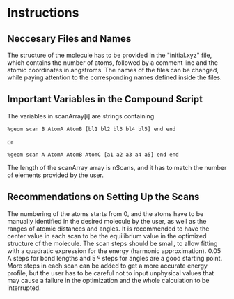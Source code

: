 # Instructions
## Neccesary Files and Names
The structure of the molecule has to be provided in the "initial.xyz" file, which contains the number of atoms, followed by a comment line and the atomic coordinates in angstroms. The names of the files can be changed, while paying attention to the corresponding names defined inside the files. 
## Important Variables in the Compound Script
The variables in scanArray[i] are strings containing
```
%geom scan B AtomA AtomB [bl1 bl2 bl3 bl4 bl5] end end
```
or
```
%geom scan A AtomA AtomB AtomC [a1 a2 a3 a4 a5] end end
```
The length of the scanArray array is nScans, and it has to match the number of elements provided by the user.
## Recommendations on Setting Up the Scans
The numbering of the atoms starts from 0, and the atoms have to be manually identified in the desired molecule by the user, as well as the ranges of atomic distances and angles. It is recommended to have the center value in each scan to be the equilibrium value in the optimized structure of the molecule. The scan steps should be small, to allow fitting with a quadratic expression for the energy (harmonic approximation). 0.05 A steps for bond lengths and 5 º steps for angles are a good starting point. More steps in each scan can be added to get a more accurate energy profile, but the user has to be careful not to input unphysical values that may cause a failure in the optimization and the whole calculation to be interrupted.

